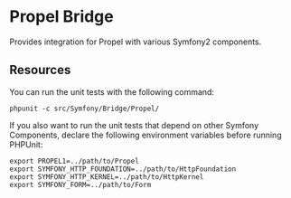 Propel Bridge
=============

Provides integration for Propel with various Symfony2 components.

Resources
---------

You can run the unit tests with the following command:

    phpunit -c src/Symfony/Bridge/Propel/

If you also want to run the unit tests that depend on other Symfony
Components, declare the following environment variables before running
PHPUnit:

    export PROPEL1=../path/to/Propel
    export SYMFONY_HTTP_FOUNDATION=../path/to/HttpFoundation
    export SYMFONY_HTTP_KERNEL=../path/to/HttpKernel
    export SYMFONY_FORM=../path/to/Form
